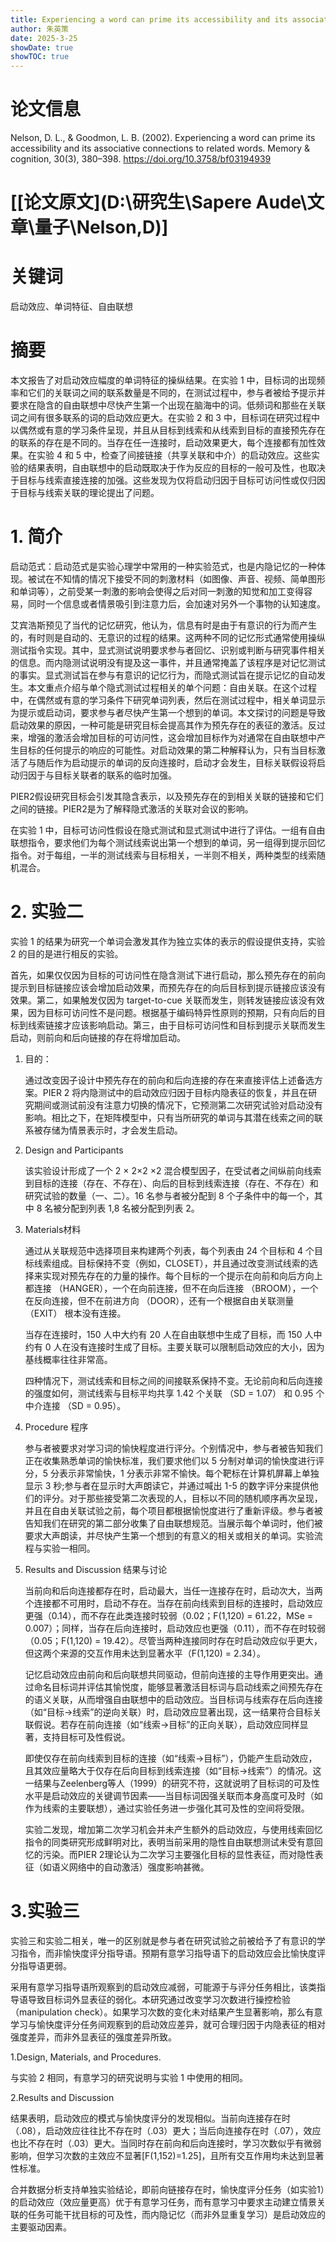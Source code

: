```yaml
---
title: Experiencing a word can prime its accessibility and its associative connections to related words
author: 朱英策
date: 2025-3-25
showDate: true
showTOC: true
---
```

# 论文信息
Nelson, D. L., & Goodmon, L. B. (2002). Experiencing a word can prime its accessibility and its associative connections to related words. Memory & cognition, 30(3), 380–398. https://doi.org/10.3758/bf03194939

# [[论文原文](D:\研究生\Sapere Aude\文章\量子\Nelson,D)]
# 关键词
启动效应、单词特征、自由联想
# 摘要
本文报告了对启动效应幅度的单词特征的操纵结果。在实验 1 中，目标词的出现频率和它们的关联词之间的联系数量是不同的，在测试过程中，参与者被给予提示并要求在隐含的自由联想中尽快产生第一个出现在脑海中的词。低频词和那些在关联词之间有很多联系的词的启动效应更大。在实验 2 和 3 中，目标词在研究过程中以偶然或有意的学习条件呈现，并且从目标到线索和从线索到目标的直接预先存在的联系的存在是不同的。当存在任一连接时，启动效果更大，每个连接都有加性效果。在实验 4 和 5 中，检查了间接链接（共享关联和中介）的启动效应。这些实验的结果表明，自由联想中的启动既取决于作为反应的目标的一般可及性，也取决于目标与线索直接连接的加强。这些发现为仅将启动归因于目标可访问性或仅归因于目标与线索关联的理论提出了问题。

# 1. 简介
启动范式：启动范式是实验心理学中常用的一种实验范式，也是内隐记忆的一种体现。被试在不知情的情况下接受不同的刺激材料（如图像、声音、视频、简单图形和单词等），之前受某一刺激的影响会使得之后对同一刺激的知觉和加工变得容易，同时一个信息或者情景吸引到注意力后，会加速对另外一个事物的认知速度。

艾宾浩斯预见了当代的记忆研究，他认为，信息有时是由于有意识的行为而产生的，有时则是自动的、无意识的过程的结果。这两种不同的记忆形式通常使用操纵测试指令实现。其中，显式测试说明要求参与者回忆、识别或判断与研究事件相关的信息。而内隐测试说明没有提及这一事件，并且通常掩盖了该程序是对记忆测试的事实。显式测试旨在参与有意识的记忆行为，而隐式测试旨在提示记忆的自动发生。本文重点介绍与单个隐式测试过程相关的单个问题：自由关联。在这个过程中，在偶然或有意的学习条件下研究单词列表，然后在测试过程中，相关单词显示为提示或启动词，要求参与者尽快产生第一个想到的单词。本文探讨的问题是导致启动效果的原因，一种可能是研究目标会提高其作为预先存在的表征的激活。反过来，增强的激活会增加目标的可访问性，这会增加目标作为对通常在自由联想中产生目标的任何提示的响应的可能性。对启动效果的第二种解释认为，只有当目标激活了与随后作为启动提示的单词的反向连接时，启动才会发生，目标关联假设将启动归因于与目标关联者的联系的临时加强。

PIER2假设研究目标会引发其隐含表示，以及预先存在的到相关关联的链接和它们之间的链接。PIER2是为了解释隐式激活的关联对会议的影响。

在实验 1 中，目标可访问性假设在隐式测试和显式测试中进行了评估。一组有自由联想指令，要求他们为每个测试线索说出第一个想到的单词，另一组得到提示回忆指令。对于每组，一半的测试线索与目标相关，一半则不相关，两种类型的线索随机混合。

# 2. 实验二



实验 1 的结果为研究一个单词会激发其作为独立实体的表示的假设提供支持，实验 2 的目的是进行相反的实验。

首先，如果仅仅因为目标的可访问性在隐含测试下进行启动，那么预先存在的前向提示到目标链接应该会增加启动效果，而预先存在的向后目标到提示链接应该没有效果。第二，如果触发仅因为 target-to-cue 关联而发生，则转发链接应该没有效果，因为目标可访问性不是问题。根据基于编码特异性原则的预期，只有向后的目标到线索链接才应该影响启动。第三，由于目标可访问性和目标到提示关联而发生启动，则前向和后向链接的存在将增加启动。

1. 目的：

   通过改变因子设计中预先存在的前向和后向连接的存在来直接评估上述备选方案。PIER 2 将内隐测试中的启动效应归因于目标内隐表征的恢复，并且在研究期间或测试前没有注意力切换的情况下，它预测第二次研究试验对启动没有影响。相比之下，在矩阵模型中，只有当所研究的单词与其潜在线索之间的联系被存储为情景表示时，才会发生启动。

   

2. Design and Participants

   该实验设计形成了一个 2 × 2×2 ×2 混合模型因子，在受试者之间纵前向线索到目标的连接（存在、不存在）、向后的目标到线索连接（存在、不存在）和研究试验的数量（一、二）。16 名参与者被分配到 8 个子条件中的每一个，其中 8 名被分配到列表 1,8 名被分配到列表 2。

3. Materials材料

   通过从关联规范中选择项目来构建两个列表，每个列表由 24 个目标和 4 个目标线索组成。目标保持不变（例如，CLOSET），并且通过改变测试线索的选择来实现对预先存在的力量的操作。每个目标的一个提示在向前和向后方向上都连接 （HANGER），一个在向前连接，但不在向后连接 （BROOM），一个在反向连接，但不在前进方向 （DOOR），还有一个根据自由关联测量 （EXIT） 根本没有连接。

   当存在连接时，150 人中大约有 20 人在自由联想中生成了目标，而 150 人中约有 0 人在没有连接时生成了目标。主要关联可以限制启动效应的大小，因为基线概率往往非常高。

   四种情况下，测试线索和目标之间的间接联系保持不变。无论前向和后向连接的强度如何，测试线索与目标平均共享 1.42 个关联 （SD = 1.07） 和 0.95 个中介连接 （SD = 0.95）。

4. Procedure 程序

   参与者被要求对学习词的愉快程度进行评分。个别情况中，参与者被告知我们正在收集熟悉单词的愉快标准，我们要求他们以 5 分制对单词的愉快度进行评分，5 分表示非常愉快，1 分表示非常不愉快。每个靶标在计算机屏幕上单独显示 3 秒;参与者在显示时大声朗读它，并通过喊出 1-5 的数字评分来提供他们的评分。对于那些接受第二次表现的人，目标以不同的随机顺序再次呈现，并且在自由关联试验之前，每个项目都根据愉悦度进行了重新评级。参与者被告知我们在研究的第二部分收集了自由联想规范。当展示每个单词时，他们被要求大声朗读，并尽快产生第一个想到的有意义的相关或相关的单词。实验流程与实验一相同。

5. Results and Discussion 结果与讨论

   当前向和后向连接都存在时，启动最大，当任一连接存在时，启动次大，当两个连接都不可用时，启动不存在。当存在前向线索到目标的连接时，启动效应更强（0.14），而不存在此类连接时较弱（0.02；F(1,120) = 61.22，MSe = 0.007）；同样，当存在后向连接时，启动效应也更强（0.11），而不存在时较弱（0.05；F(1,120) = 19.42）。尽管当两种连接同时存在时启动效应似乎更大，但这两个来源的交互作用未达到显著水平（F(1,120) = 2.34）。

   记忆启动效应由前向和后向联想共同驱动，但前向连接的主导作用更突出。通过命名目标词并评估其愉悦度，能够显著激活目标词与启动线索之间预先存在的语义关联，从而增强自由联想中的启动效应。当目标词与线索存在后向连接（如“目标→线索”的逆向关联）时，启动效应显著出现，这一结果符合目标关联假说。若存在前向连接（如“线索→目标”的正向关联），启动效应同样显著，支持目标可及性假说。
   
   即使仅存在前向线索到目标的连接（如“线索→目标”），仍能产生启动效应，且其效应量略大于仅存在后向目标到线索连接（如“目标→线索”）的情况。这一结果与Zeelenberg等人（1999）的研究不符，这就说明了目标词的可及性水平是启动效应的关键调节因素——当目标词因强关联而本身高度可及时（如作为线索的主要联想），通过实验任务进一步强化其可及性的空间将受限。
   
   实验二发现，增加第二次学习机会并未产生额外的启动效应，与使用线索回忆指令的同类研究形成鲜明对比，表明当前采用的隐性自由联想测试未受有意回忆的污染。而PIER 2理论认为二次学习主要强化目标的显性表征，而对隐性表征（如语义网络中的自动激活）强度影响甚微。

# 3.实验三

实验三和实验二相关，唯一的区别就是参与者在研究试验之前被给予了有意识的学习指令，而非愉快度评分指导语。预期有意学习指导语下的启动效应会比愉快度评分指导语更弱。

采用有意学习指导语所观察到的启动效应减弱，可能源于与评分任务相比，该类指导语导致目标词外显表征的弱化。本研究通过改变学习次数进行操控检验（manipulation check）。如果学习次数的变化未对结果产生显著影响，那么有意学习与愉快度评分任务间观察到的启动效应差异，就可合理归因于内隐表征的相对强度差异，而非外显表征的强度差异所致。

1.Design, Materials, and Procedures.

与实验 2 相同，有意学习的研究说明与实验 1 中使用的相同。

2.Results and Discussion

结果表明，启动效应的模式与愉快度评分的发现相似。当前向连接存在时（.08），启动效应往往比不存在时（.03）更大；当后向连接存在时（.07），效应也比不存在时（.03）更大。当同时存在前向和后向连接时，学习次数似乎有微弱影响，但学习次数的主效应不显著[F(1,152)=1.25]，且所有交互作用均未达到显著性标准。

合并数据分析支持单独实验结论，即前向链接存在时，愉快度评分任务（如实验1）的启动效应（效应量更高）优于有意学习任务，而有意学习中要求主动建立情景关联的任务可能干扰目标的可及性，而内隐记忆（而非外显重复学习）是启动效应的主要驱动因素。
